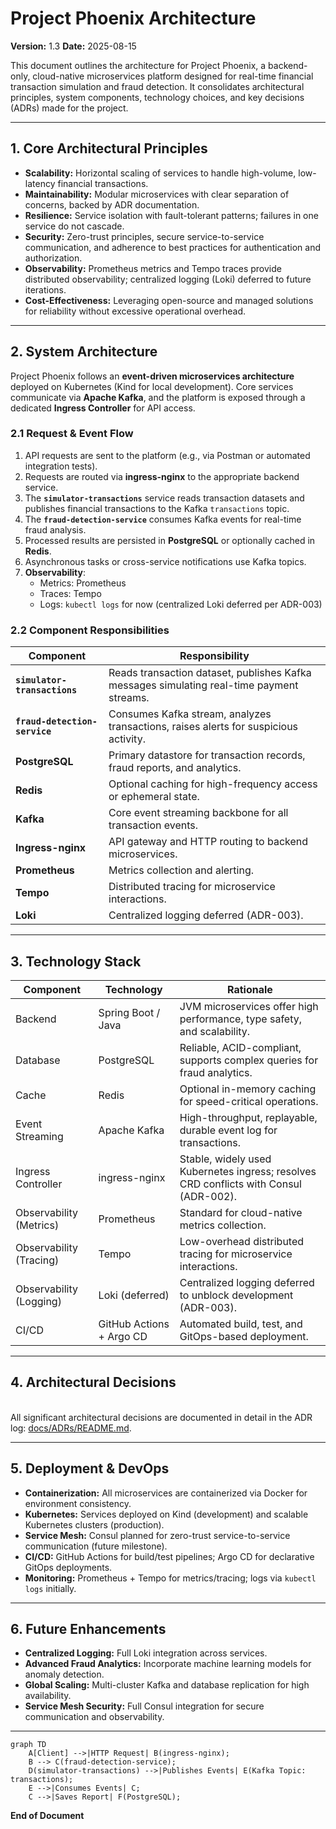 # Project Phoenix Architecture

**Version:** 1.3 
**Date:** 2025-08-15

This document outlines the architecture for Project Phoenix, a backend-only, cloud-native microservices platform designed for real-time financial transaction simulation and fraud detection. It consolidates architectural principles, system components, technology choices, and key decisions (ADRs) made for the project.

---

## 1. Core Architectural Principles

- **Scalability:** Horizontal scaling of services to handle high-volume, low-latency financial transactions.
- **Maintainability:** Modular microservices with clear separation of concerns, backed by ADR documentation.
- **Resilience:** Service isolation with fault-tolerant patterns; failures in one service do not cascade.
- **Security:** Zero-trust principles, secure service-to-service communication, and adherence to best practices for authentication and authorization.
- **Observability:** Prometheus metrics and Tempo traces provide distributed observability; centralized logging (Loki) deferred to future iterations.
- **Cost-Effectiveness:** Leveraging open-source and managed solutions for reliability without excessive operational overhead.

---

## 2. System Architecture

Project Phoenix follows an **event-driven microservices architecture** deployed on Kubernetes (Kind for local development). Core services communicate via **Apache Kafka**, and the platform is exposed through a dedicated **Ingress Controller** for API access.

### 2.1 Request & Event Flow

1. API requests are sent to the platform (e.g., via Postman or automated integration tests).
2. Requests are routed via **ingress-nginx** to the appropriate backend service.
3. The **`simulator-transactions`** service reads transaction datasets and publishes financial transactions to the Kafka `transactions` topic.
4. The **`fraud-detection-service`** consumes Kafka events for real-time fraud analysis.
5. Processed results are persisted in **PostgreSQL** or optionally cached in **Redis**.
6. Asynchronous tasks or cross-service notifications use Kafka topics.
7. **Observability**:
   - Metrics: Prometheus
   - Traces: Tempo
   - Logs: `kubectl logs` for now (centralized Loki deferred per ADR-003)

### 2.2 Component Responsibilities

| Component | Responsibility |
|-----------|----------------|
| **`simulator-transactions`** | Reads transaction dataset, publishes Kafka messages simulating real-time payment streams. |
| **`fraud-detection-service`** | Consumes Kafka stream, analyzes transactions, raises alerts for suspicious activity. |
| **PostgreSQL** | Primary datastore for transaction records, fraud reports, and analytics. |
| **Redis** | Optional caching for high-frequency access or ephemeral state. |
| **Kafka** | Core event streaming backbone for all transaction events. |
| **Ingress-nginx** | API gateway and HTTP routing to backend microservices. |
| **Prometheus** | Metrics collection and alerting. |
| **Tempo** | Distributed tracing for microservice interactions. |
| **Loki** | Centralized logging deferred (ADR-003). |

---

## 3. Technology Stack

| Component | Technology | Rationale |
|-----------|-----------|-----------|
| Backend | Spring Boot / Java | JVM microservices offer high performance, type safety, and scalability. |
| Database | PostgreSQL | Reliable, ACID-compliant, supports complex queries for fraud analytics. |
| Cache | Redis | Optional in-memory caching for speed-critical operations. |
| Event Streaming | Apache Kafka | High-throughput, replayable, durable event log for transactions. |
| Ingress Controller | ingress-nginx | Stable, widely used Kubernetes ingress; resolves CRD conflicts with Consul (ADR-002). |
| Observability (Metrics) | Prometheus | Standard for cloud-native metrics collection. |
| Observability (Tracing) | Tempo | Low-overhead distributed tracing for microservice interactions. |
| Observability (Logging) | Loki (deferred) | Centralized logging deferred to unblock development (ADR-003). |
| CI/CD | GitHub Actions + Argo CD | Automated build, test, and GitOps-based deployment. |

---

## 4. Architectural Decisions
\
All significant architectural decisions are documented in detail in the ADR log: [docs/ADRs/README.md](./docs/ADRs/README.md).

---
## 5. Deployment & DevOps

- **Containerization:** All microservices are containerized via Docker for environment consistency.
- **Kubernetes:** Services deployed on Kind (development) and scalable Kubernetes clusters (production).
- **Service Mesh:** Consul planned for zero-trust service-to-service communication (future milestone).
- **CI/CD:** GitHub Actions for build/test pipelines; Argo CD for declarative GitOps deployments.
- **Monitoring:** Prometheus + Tempo for metrics/tracing; logs via `kubectl logs` initially.

---

## 6. Future Enhancements

- **Centralized Logging:** Full Loki integration across services.
- **Advanced Fraud Analytics:** Incorporate machine learning models for anomaly detection.
- **Global Scaling:** Multi-cluster Kafka and database replication for high availability.
- **Service Mesh Security:** Full Consul integration for secure communication and observability.

---

```mermaid
graph TD
    A[Client] -->|HTTP Request| B(ingress-nginx);
    B --> C(fraud-detection-service);
    D(simulator-transactions) -->|Publishes Events| E(Kafka Topic: transactions);
    E -->|Consumes Events| C;
    C -->|Saves Report| F(PostgreSQL);
```

**End of Document**